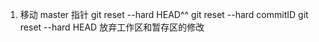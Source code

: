 1. 移动 master 指针
   git reset --hard HEAD^^
   git reset --hard commitID
   git reset --hard HEAD 放弃工作区和暂存区的修改
